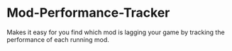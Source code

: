 # Mod-Performance-Tracker
Makes it easy for you find which mod is lagging your game by tracking the performance of each running mod.
